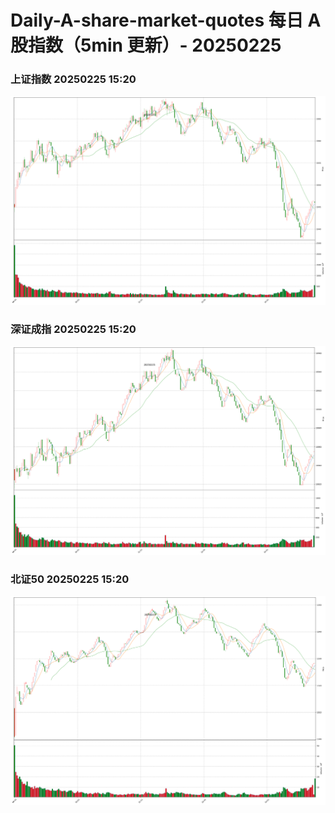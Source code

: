 
# Daily-A-share-market-quotes 每日 A 股指数（5min 更新）- 20250225

### 上证指数 20250225 15:20
![](./fig/2025/2/20250225-sh000001.png)

### 深证成指 20250225 15:20
![](./fig/2025/2/20250225-sz399001.png)

### 北证50 20250225 15:20
![](./fig/2025/2/20250225-bj899050.png)
